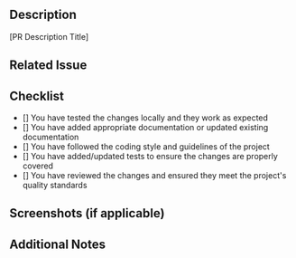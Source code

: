 ## Description

[PR Description Title]

<!-- Provide a brief description of the changes introduced by this pull request -->

## Related Issue

<!-- If this pull request is related to any issue, mention it here -->

## Checklist

- [] You have tested the changes locally and they work as expected
- [] You have added appropriate documentation or updated existing documentation
- [] You have followed the coding style and guidelines of the project
- [] You have added/updated tests to ensure the changes are properly covered
- [] You have reviewed the changes and ensured they meet the project's quality standards

## Screenshots (if applicable)

<!-- If your changes include any visual updates, provide screenshots here -->

## Additional Notes

<!-- Add any additional notes or context about the changes made in this pull request. -->
